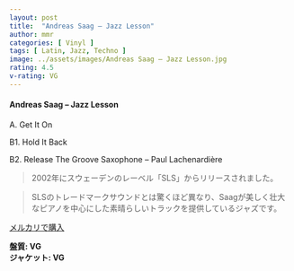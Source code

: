 ```yaml
---
layout: post
title:  "Andreas Saag – Jazz Lesson"
author: mmr
categories: [ Vinyl ]
tags: [ Latin, Jazz, Techno ]
image: ../assets/images/Andreas Saag – Jazz Lesson.jpg
rating: 4.5
v-rating: VG
---
```


#### Andreas Saag – Jazz Lesson

A. Get It On

B1. Hold It Back

B2. Release The Groove
Saxophone – Paul Lachenardière

> 2002年にスウェーデンのレーベル「SLS」からリリースされました。

> SLSのトレードマークサウンドとは驚くほど異なり、Saagが美しく壮大なピアノを中心にした素晴らしいトラックを提供しているジャズです。

[メルカリで購入](https://jp.mercari.com/item/m61195637285)

<div class="mt-4 mb-4 d-flex align-items-center">
<strong class="mr-1">盤質: VG</strong>
</div>
<div class="mt-4 mb-4 d-flex align-items-center">
<strong class="mr-1">ジャケット: VG</strong>
</div>
